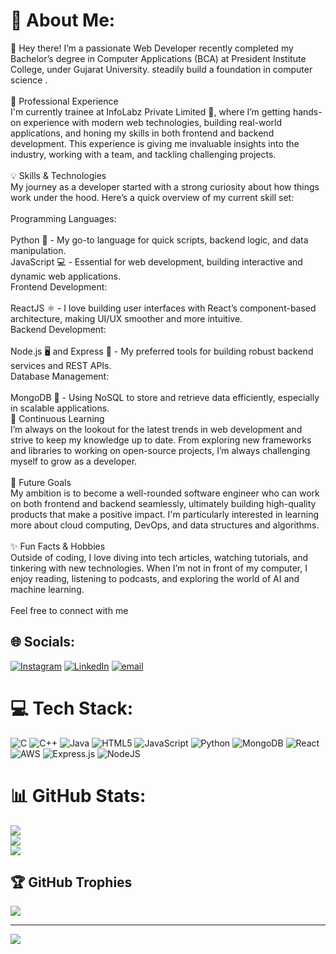 # 💫 About Me:
👋 Hey there! I’m a passionate Web Developer recently completed my Bachelor’s degree in Computer Applications (BCA) at President Institute College, under Gujarat University. steadily build a foundation in computer science .<br><br>🚀 Professional Experience<br>I'm currently trainee at InfoLabz Private Limited 🏢, where I’m getting hands-on experience with modern web technologies, building real-world applications, and honing my skills in both frontend and backend development. This experience is giving me invaluable insights into the industry, working with a team, and tackling challenging projects.<br><br>💡 Skills & Technologies<br>My journey as a developer started with a strong curiosity about how things work under the hood. Here’s a quick overview of my current skill set:<br><br>Programming Languages:<br><br>Python 🐍 - My go-to language for quick scripts, backend logic, and data manipulation.<br>JavaScript 💻 - Essential for web development, building interactive and dynamic web applications.<br>Frontend Development:<br><br>ReactJS ⚛ - I love building user interfaces with React’s component-based architecture, making UI/UX smoother and more intuitive.<br>Backend Development:<br><br>Node.js 🖥 and Express 🚀 - My preferred tools for building robust backend services and REST APIs.<br>Database Management:<br><br>MongoDB 🍃 - Using NoSQL to store and retrieve data efficiently, especially in scalable applications.<br>🌱 Continuous Learning<br>I’m always on the lookout for the latest trends in web development and strive to keep my knowledge up to date. From exploring new frameworks and libraries to working on open-source projects, I’m always challenging myself to grow as a developer.<br><br>🎯 Future Goals<br>My ambition is to become a well-rounded software engineer who can work on both frontend and backend seamlessly, ultimately building high-quality products that make a positive impact. I'm particularly interested in learning more about cloud computing, DevOps, and data structures and algorithms.<br><br>✨ Fun Facts & Hobbies<br>Outside of coding, I love diving into tech articles, watching tutorials, and tinkering with new technologies. When I’m not in front of my computer, I enjoy reading, listening to podcasts, and exploring the world of AI and machine learning.<br><br>Feel free to connect with me


## 🌐 Socials:
[![Instagram](https://img.shields.io/badge/Instagram-%23E4405F.svg?logo=Instagram&logoColor=white)](https://instagram.com/vaibhavl1466) [![LinkedIn](https://img.shields.io/badge/LinkedIn-%230077B5.svg?logo=linkedin&logoColor=white)](https://linkedin.com/in/vaibhavl1466) [![email](https://img.shields.io/badge/Email-D14836?logo=gmail&logoColor=white)](mailto:vaibhavl1466@gmail.com) 

# 💻 Tech Stack:
![C](https://img.shields.io/badge/c-%2300599C.svg?style=for-the-badge&logo=c&logoColor=white) ![C++](https://img.shields.io/badge/c++-%2300599C.svg?style=for-the-badge&logo=c%2B%2B&logoColor=white) ![Java](https://img.shields.io/badge/java-%23ED8B00.svg?style=for-the-badge&logo=openjdk&logoColor=white) ![HTML5](https://img.shields.io/badge/html5-%23E34F26.svg?style=for-the-badge&logo=html5&logoColor=white) ![JavaScript](https://img.shields.io/badge/javascript-%23323330.svg?style=for-the-badge&logo=javascript&logoColor=%23F7DF1E) ![Python](https://img.shields.io/badge/python-3670A0?style=for-the-badge&logo=python&logoColor=ffdd54) ![MongoDB](https://img.shields.io/badge/MongoDB-%234ea94b.svg?style=for-the-badge&logo=mongodb&logoColor=white) ![React](https://img.shields.io/badge/react-%2320232a.svg?style=for-the-badge&logo=react&logoColor=%2361DAFB) ![AWS](https://img.shields.io/badge/AWS-%23FF9900.svg?style=for-the-badge&logo=amazon-aws&logoColor=white) ![Express.js](https://img.shields.io/badge/express.js-%23404d59.svg?style=for-the-badge&logo=express&logoColor=%2361DAFB) ![NodeJS](https://img.shields.io/badge/node.js-6DA55F?style=for-the-badge&logo=node.js&logoColor=white)
# 📊 GitHub Stats:
![](https://github-readme-stats.vercel.app/api?username=VAIBHAV1466&theme=dark&hide_border=false&include_all_commits=false&count_private=false)<br/>
![](https://nirzak-streak-stats.vercel.app/?user=VAIBHAV1466&theme=dark&hide_border=false)<br/>
![](https://github-readme-stats.vercel.app/api/top-langs/?username=VAIBHAV1466&theme=dark&hide_border=false&include_all_commits=false&count_private=false&layout=compact)

## 🏆 GitHub Trophies
![](https://github-profile-trophy.vercel.app/?username=VAIBHAV1466&theme=radical&no-frame=false&no-bg=true&margin-w=4)

---
[![](https://visitcount.itsvg.in/api?id=VAIBHAV1466&icon=0&color=0)](https://visitcount.itsvg.in)

<!-- Proudly created with GPRM ( https://gprm.itsvg.in ) -->
